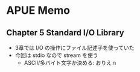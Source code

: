 

# APUE Memo

## Chapter 5 Standard I/O Library

* 3章では I/O の操作にファイル記述子を使っていた
* 今回は stdio なので stream を使う
	* ASCII/多バイト文字か決める: おりえｎ
<!--stackedit_data:
eyJoaXN0b3J5IjpbODcyMzQ1OTk0LDEyMDcyMTI0NTldfQ==
-->